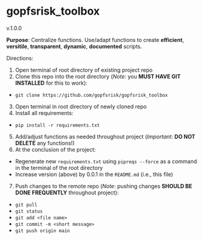 # gopfsrisk_toolbox

v.1.0.0

**Purpose**: Centralize functions. Use/adapt functions to create **efficient**, **versitile**, **transparent**, **dynamic**, **documented** scripts.

Directions: 

1. Open terminal of root directory of existing project repo
2. Clone this repo into the root directory (*Note*: you **MUST HAVE GIT INSTALLED** for this to work):
- ```git clone https://github.com/gopfsrisk/gopfsrisk_toolbox```
3. Open terminal in root directory of newly cloned repo
4. Install all requirements:
- ```pip install -r requirements.txt```
5. Add/adjust functions as needed throughout project (*Important*: **DO NOT DELETE** any functions!)
6. At the conclusion of the project:
- Regenerate new ```requirements.txt``` using ```pipreqs --force``` as a command in the terminal of the root directory
- Increase version (above) by 0.0.1 in the ```README.md``` (i.e., this file)
7. Push changes to the remote repo (*Note*: pushing changes **SHOULD BE DONE FREQUENTLY** throughout project):
- ```git pull```
- ```git status```
- ```git add <file name>```
- ```git commit -m <short message>```
- ```git push origin main```